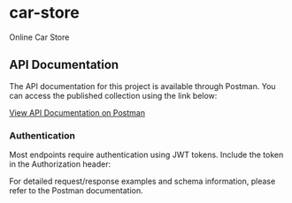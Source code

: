 # car-store
Online Car Store

## API Documentation

The API documentation for this project is available through Postman. You can access the published collection using the link below:

[View API Documentation on Postman](https://documenter.getpostman.com/view/23311056/2sAYkBs1ox)

### Authentication

Most endpoints require authentication using JWT tokens. Include the token in the Authorization header:


For detailed request/response examples and schema information, please refer to the Postman documentation.
